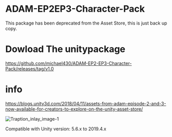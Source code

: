 # ADAM-EP2EP3-Character-Pack
This package has been deprecated from the Asset Store, this is just back up copy.

# Dowload The unitypackage
https://github.com/michael430/ADAM-EP2-EP3-Character-Pack/releases/tag/v1.0

# info
https://blogs.unity3d.com/2018/04/11/assets-from-adam-episode-2-and-3-now-available-for-creators-to-explore-on-the-unity-asset-store/

![Traption_inlay_image-1](https://blogs.unity3d.com/wp-content/uploads/2018/04/Traption_inlay_image-1.png)

Compatible with Unity version: 5.6.x to 2019.4.x
